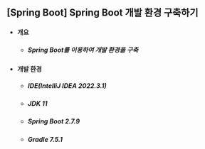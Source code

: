 ## [Spring Boot] Spring Boot 개발 환경 구축하기
- #### 개요
    - ##### Spring Boot를 이용하여 개발 환경을 구축

- #### 개발 환경
    - ##### IDE(IntelliJ IDEA 2022.3.1)
    - ##### JDK 11
    - ##### Spring Boot 2.7.9
    - ##### Gradle 7.5.1
